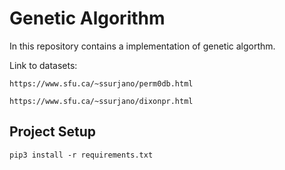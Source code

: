 # Genetic Algorithm

In this repository contains a implementation of genetic algorthm.

Link to datasets:

```
https://www.sfu.ca/~ssurjano/perm0db.html

https://www.sfu.ca/~ssurjano/dixonpr.html
```

## Project Setup

```
pip3 install -r requirements.txt
```
